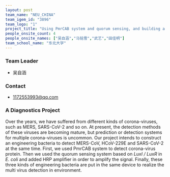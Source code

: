 ```yaml
---
layout: post
team_name: "NEU_CHINA"
team_igem_id: "3896"
team_logo: "1"
project_title: "Using PmrCAB system and quorum sensing, and building a hardware to achieve multivirus detection"
people_onsite_count: 4
people_onsite_names: ["吴自涵","马铭雪","武艺","田佳明"]
team_school_name: "东北大学"
---
```



### Team Leader
* 吴自涵

### Contact
* 1172553993@qq.com

### A Diagnostics Project

Over the years, we have suffered from different kinds of corona-viruses, such as MERS, SARS-CoV-2 and so on. At present, the detection methods of these viruses are becoming mature, but prediction or detection systems for multiple corona-viruses is uncommon.   Our project intends to construct an engineering bacteria to detect MERS-CoV, HCoV-229E and SARS-CoV-2 at the same time. First, we used PmrCAB system to detect corona-virus protein. Then we used the  quorum sensing system based on *LuxI / LuxR* in *E. coli* and added HRP amplifier in order to amplify the signal. Finally, these three kinds of engineering bacteria are put in the same device to realize the multi virus detection in  environment.
